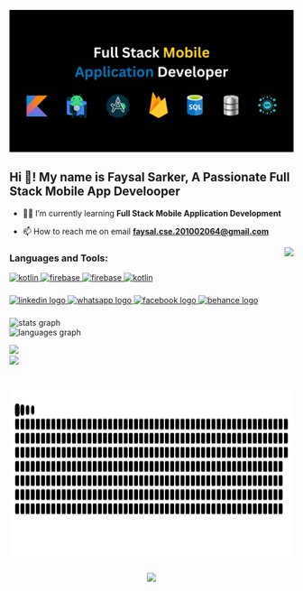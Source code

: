 ![logo](https://github.com/Muhammad-Noman59/Muhammad-Noman59/blob/main/GitHub-Cover-Image.png)

<h2 align="left">Hi 👋! My name is Faysal Sarker, A Passionate Full Stack Mobile App Develooper</h2>

- 👨‍💻 I’m currently learning **Full Stack Mobile Application Development**

- 📫 How to reach me on email **faysal.cse.201002064@gmail.com**
<img align="right" height="150" src="https://miro.medium.com/v2/resize:fit:1400/1*kwdKYeBhSurvTTwCWLrE4w.gif"  />

###

<h3 align="left">Languages and Tools:</h3>
<p align="left"> <a href="https://developer.android.com/studio?gad_source=1&gclid=Cj0KCQjw2PSvBhDjARIsAKc2cgMTNT_SS_BS1x4ARklYUlB3qq1fhbUCtLPTCc8-ViH6lved3pGkwmwaAh8uEALw_wcB&gclsrc=aw.ds" target="_blank" rel="noreferrer"> <img src="https://upload.wikimedia.org/wikipedia/commons/thumb/c/c1/Android_Studio_icon_%282023%29.svg/2048px-Android_Studio_icon_%282023%29.svg.png" alt="kotlin" width="40" height="40"/> </a> <a href="https://firebase.google.com/" target="_blank" rel="noreferrer"> <img src="https://www.vectorlogo.zone/logos/firebase/firebase-icon.svg" alt="firebase" width="40" height="40"/> </a> <a href="https://firebase.google.com/" target="_blank" rel="noreferrer"> <img src="https://blogger.googleusercontent.com/img/b/R29vZ2xl/AVvXsEjC97Z8BResg5dlPqczsRCFhP6zewWX0X0e7fVPG-G7PuUZwwZVsi9OPoqJYkgqT2h0FI95SsmWzVEgpt8b8HAqFiIxZ98TFtY4lE0b8UrtVJ2HrJebRwl6C9DslsQDl9KnBIrdHS6LtkY/s1600/jetpack+compose+icon_RGB.png" alt="firebase" width="45" height="45"/> </a> 
  <a href="https://kotlinlang.org" target="_blank" rel="noreferrer"> <img src="https://www.vectorlogo.zone/logos/kotlinlang/kotlinlang-icon.svg" alt="kotlin" width="40" height="40"/> </a>  </p>

###


<div align="left">
  <a href="https://www.linkedin.com/in/faysalabir779/" target="_blank">
    <img src="https://img.shields.io/static/v1?message=LinkedIn&logo=linkedin&label=&color=0077B5&logoColor=white&labelColor=&style=for-the-badge" height="35" alt="linkedin logo"  />
  </a>
  <a href="01910772568" target="_blank">
    <img src="https://img.shields.io/static/v1?message=Whatsapp&logo=whatsapp&label=&color=25D366&logoColor=white&labelColor=&style=for-the-badge" height="35" alt="whatsapp logo"  />
  </a>
  <a href="https://www.facebook.com/abla.babla778" target="_blank">
    <img src="https://img.shields.io/static/v1?message=Facebook&logo=facebook&label=&color=1877F2&logoColor=white&labelColor=&style=for-the-badge" height="35" alt="facebook logo"  />
  </a>
  <a href="https://www.behance.net/faysalabir779" target="_blank">
    <img src="https://img.shields.io/static/v1?message=Behance&logo=behance&label=&color=1769ff&logoColor=white&labelColor=&style=for-the-badge" height="35" alt="behance logo"  />
  </a>
</div>

###



  <img align="start" src="https://github-readme-stats.vercel.app/api?username=faysalabir779&hide_title=false&hide_rank=false&show_icons=true&include_all_commits=true&count_private=true&disable_animations=false&theme=dracula&locale=en&hide_border=false" height="150" alt="stats graph"  />

  <br/>

  <img align="start" src="https://github-readme-stats.vercel.app/api/top-langs?username=faysalabir779&locale=en&hide_title=false&layout=compact&card_width=320&langs_count=5&theme=dracula&hide_border=false" height="150" alt="languages graph"  />

<br/>

![](https://github-readme-streak-stats.herokuapp.com/?user=faysalabir779&theme=dracula&hide_border=false)
<br/>
[![](https://visitcount.itsvg.in/api?id=faysalabir779&icon=0&color=0)](https://visitcount.itsvg.in)

###

<br clear="both">

<img  height="300" src="https://github.com/Muhammad-Noman59/Muhammad-Noman59/blob/main/github-snake.svg" alt="Snake animation" />

###

<div align="center">
  <img src="https://profile-counter.glitch.me/faysalabir779/count.svg?"  />
</div>

###



###

